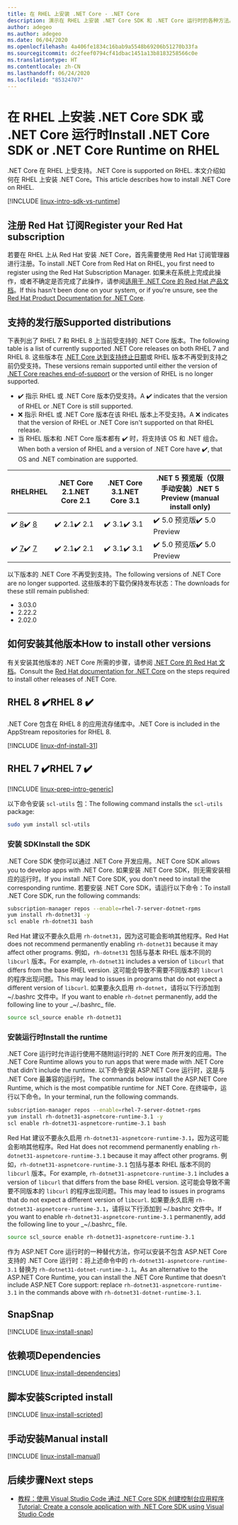```yaml
---
title: 在 RHEL 上安装 .NET Core - .NET Core
description: 演示在 RHEL 上安装 .NET Core SDK 和 .NET Core 运行时的各种方法。
author: adegeo
ms.author: adegeo
ms.date: 06/04/2020
ms.openlocfilehash: 4a406fe1834c16bab9a5548b69206b51270b33fa
ms.sourcegitcommit: dc2feef0794cf41dbac1451a13b8183258566c0e
ms.translationtype: HT
ms.contentlocale: zh-CN
ms.lasthandoff: 06/24/2020
ms.locfileid: "85324707"
---
```

# <a name="install-net-core-sdk-or-net-core-runtime-on-rhel"></a><span data-ttu-id="03708-103">在 RHEL 上安装 .NET Core SDK 或 .NET Core 运行时</span><span class="sxs-lookup"><span data-stu-id="03708-103">Install .NET Core SDK or .NET Core Runtime on RHEL</span></span>

<span data-ttu-id="03708-104">.NET Core 在 RHEL 上受支持。</span><span class="sxs-lookup"><span data-stu-id="03708-104">.NET Core is supported on RHEL.</span></span> <span data-ttu-id="03708-105">本文介绍如何在 RHEL 上安装 .NET Core。</span><span class="sxs-lookup"><span data-stu-id="03708-105">This article describes how to install .NET Core on RHEL.</span></span>

[!INCLUDE [linux-intro-sdk-vs-runtime](includes/linux-intro-sdk-vs-runtime.md)]

## <a name="register-your-red-hat-subscription"></a><span data-ttu-id="03708-106">注册 Red Hat 订阅</span><span class="sxs-lookup"><span data-stu-id="03708-106">Register your Red Hat subscription</span></span>

<span data-ttu-id="03708-107">若要在 RHEL 上从 Red Hat 安装 .NET Core，首先需要使用 Red Hat 订阅管理器进行注册。</span><span class="sxs-lookup"><span data-stu-id="03708-107">To install .NET Core from Red Hat on RHEL, you first need to register using the Red Hat Subscription Manager.</span></span> <span data-ttu-id="03708-108">如果未在系统上完成此操作，或者不确定是否完成了此操作，请参阅[适用于 .NET Core 的 Red Hat 产品文档](https://access.redhat.com/documentation/net_core/)。</span><span class="sxs-lookup"><span data-stu-id="03708-108">If this hasn't been done on your system, or if you're unsure, see the [Red Hat Product Documentation for .NET Core](https://access.redhat.com/documentation/net_core/).</span></span>

## <a name="supported-distributions"></a><span data-ttu-id="03708-109">支持的发行版</span><span class="sxs-lookup"><span data-stu-id="03708-109">Supported distributions</span></span>

<span data-ttu-id="03708-110">下表列出了 RHEL 7 和 RHEL 8 上当前受支持的 .NET Core 版本。</span><span class="sxs-lookup"><span data-stu-id="03708-110">The following table is a list of currently supported .NET Core releases on both RHEL 7 and RHEL 8.</span></span> <span data-ttu-id="03708-111">这些版本在 [.NET Core 达到支持终止日期](https://dotnet.microsoft.com/platform/support/policy/dotnet-core)或 RHEL 版本不再受到支持之前仍受支持。</span><span class="sxs-lookup"><span data-stu-id="03708-111">These versions remain supported until either the version of [.NET Core reaches end-of-support](https://dotnet.microsoft.com/platform/support/policy/dotnet-core) or the version of RHEL is no longer supported.</span></span>

- <span data-ttu-id="03708-112">✔️ 指示 RHEL 或 .NET Core 版本仍受支持。</span><span class="sxs-lookup"><span data-stu-id="03708-112">A ✔️ indicates that the version of RHEL or .NET Core is still supported.</span></span>
- <span data-ttu-id="03708-113">❌ 指示 RHEL 或 .NET Core 版本在该 RHEL 版本上不受支持。</span><span class="sxs-lookup"><span data-stu-id="03708-113">A ❌ indicates that the version of RHEL or .NET Core isn't supported on that RHEL release.</span></span>
- <span data-ttu-id="03708-114">当 RHEL 版本和 .NET Core 版本都有 ✔️ 时，将支持该 OS 和 .NET 组合。</span><span class="sxs-lookup"><span data-stu-id="03708-114">When both a version of RHEL and a version of .NET Core have ✔️, that OS and .NET combination are supported.</span></span>

| <span data-ttu-id="03708-115">RHEL</span><span class="sxs-lookup"><span data-stu-id="03708-115">RHEL</span></span>                   | <span data-ttu-id="03708-116">.NET Core 2.1</span><span class="sxs-lookup"><span data-stu-id="03708-116">.NET Core 2.1</span></span> | <span data-ttu-id="03708-117">.NET Core 3.1</span><span class="sxs-lookup"><span data-stu-id="03708-117">.NET Core 3.1</span></span> | <span data-ttu-id="03708-118">.NET 5 预览版（仅限手动安装）</span><span class="sxs-lookup"><span data-stu-id="03708-118">.NET 5 Preview (manual install only)</span></span> |
|--------------------------|---------------|---------------|----------------|
| <span data-ttu-id="03708-119">✔️ [8](#rhel-8-)</span><span class="sxs-lookup"><span data-stu-id="03708-119">✔️ [8](#rhel-8-)</span></span> | <span data-ttu-id="03708-120">✔️ 2.1</span><span class="sxs-lookup"><span data-stu-id="03708-120">✔️ 2.1</span></span>        | <span data-ttu-id="03708-121">✔️ 3.1</span><span class="sxs-lookup"><span data-stu-id="03708-121">✔️ 3.1</span></span>        | <span data-ttu-id="03708-122">✔️ 5.0 预览版</span><span class="sxs-lookup"><span data-stu-id="03708-122">✔️ 5.0 Preview</span></span> |
| <span data-ttu-id="03708-123">✔️ [7](#rhel-7-)</span><span class="sxs-lookup"><span data-stu-id="03708-123">✔️ [7](#rhel-7-)</span></span> | <span data-ttu-id="03708-124">✔️ 2.1</span><span class="sxs-lookup"><span data-stu-id="03708-124">✔️ 2.1</span></span>        | <span data-ttu-id="03708-125">✔️ 3.1</span><span class="sxs-lookup"><span data-stu-id="03708-125">✔️ 3.1</span></span>        | <span data-ttu-id="03708-126">✔️ 5.0 预览版</span><span class="sxs-lookup"><span data-stu-id="03708-126">✔️ 5.0 Preview</span></span> |

<span data-ttu-id="03708-127">以下版本的 .NET Core 不再受到支持。</span><span class="sxs-lookup"><span data-stu-id="03708-127">The following versions of .NET Core are no longer supported.</span></span> <span data-ttu-id="03708-128">这些版本的下载仍保持发布状态：</span><span class="sxs-lookup"><span data-stu-id="03708-128">The downloads for these still remain published:</span></span>

- <span data-ttu-id="03708-129">3.0</span><span class="sxs-lookup"><span data-stu-id="03708-129">3.0</span></span>
- <span data-ttu-id="03708-130">2.2</span><span class="sxs-lookup"><span data-stu-id="03708-130">2.2</span></span>
- <span data-ttu-id="03708-131">2.0</span><span class="sxs-lookup"><span data-stu-id="03708-131">2.0</span></span>

## <a name="how-to-install-other-versions"></a><span data-ttu-id="03708-132">如何安装其他版本</span><span class="sxs-lookup"><span data-stu-id="03708-132">How to install other versions</span></span>

<span data-ttu-id="03708-133">有关安装其他版本的 .NET Core 所需的步骤，请参阅 [.NET Core 的 Red Hat 文档](https://access.redhat.com/documentation/net_core/)。</span><span class="sxs-lookup"><span data-stu-id="03708-133">Consult the [Red Hat documentation for .NET Core](https://access.redhat.com/documentation/net_core/) on the steps required to install other releases of .NET Core.</span></span>

## <a name="rhel-8-"></a><span data-ttu-id="03708-134">RHEL 8 ✔️</span><span class="sxs-lookup"><span data-stu-id="03708-134">RHEL 8 ✔️</span></span>

<span data-ttu-id="03708-135">.NET Core 包含在 RHEL 8 的应用流存储库中。</span><span class="sxs-lookup"><span data-stu-id="03708-135">.NET Core is included in the AppStream repositories for RHEL 8.</span></span>

[!INCLUDE [linux-dnf-install-31](includes/linux-install-31-dnf.md)]

## <a name="rhel-7-"></a><span data-ttu-id="03708-136">RHEL 7 ✔️</span><span class="sxs-lookup"><span data-stu-id="03708-136">RHEL 7 ✔️</span></span>

[!INCLUDE [linux-prep-intro-generic](includes/linux-prep-intro-generic.md)]

<span data-ttu-id="03708-137">以下命令安装 `scl-utils` 包：</span><span class="sxs-lookup"><span data-stu-id="03708-137">The following command installs the `scl-utils` package:</span></span>

```bash
sudo yum install scl-utils
```

### <a name="install-the-sdk"></a><span data-ttu-id="03708-138">安装 SDK</span><span class="sxs-lookup"><span data-stu-id="03708-138">Install the SDK</span></span>

<span data-ttu-id="03708-139">.NET Core SDK 使你可以通过 .NET Core 开发应用。</span><span class="sxs-lookup"><span data-stu-id="03708-139">.NET Core SDK allows you to develop apps with .NET Core.</span></span> <span data-ttu-id="03708-140">如果安装 .NET Core SDK，则无需安装相应的运行时。</span><span class="sxs-lookup"><span data-stu-id="03708-140">If you install .NET Core SDK, you don't need to install the corresponding runtime.</span></span> <span data-ttu-id="03708-141">若要安装 .NET Core SDK，请运行以下命令：</span><span class="sxs-lookup"><span data-stu-id="03708-141">To install .NET Core SDK, run the following commands:</span></span>

```bash
subscription-manager repos --enable=rhel-7-server-dotnet-rpms
yum install rh-dotnet31 -y
scl enable rh-dotnet31 bash
```

<span data-ttu-id="03708-142">Red Hat 建议不要永久启用 `rh-dotnet31`，因为这可能会影响其他程序。</span><span class="sxs-lookup"><span data-stu-id="03708-142">Red Hat does not recommend permanently enabling `rh-dotnet31` because it may affect other programs.</span></span> <span data-ttu-id="03708-143">例如，`rh-dotnet31` 包括与基本 RHEL 版本不同的 `libcurl` 版本。</span><span class="sxs-lookup"><span data-stu-id="03708-143">For example, `rh-dotnet31` includes a version of `libcurl` that differs from the base RHEL version.</span></span> <span data-ttu-id="03708-144">这可能会导致不需要不同版本的 `libcurl` 的程序出现问题。</span><span class="sxs-lookup"><span data-stu-id="03708-144">This may lead to issues in programs that do not expect a different version of `libcurl`.</span></span> <span data-ttu-id="03708-145">如果要永久启用 `rh-dotnet`，请将以下行添加到 ~/.bashrc 文件中。</span><span class="sxs-lookup"><span data-stu-id="03708-145">If you want to enable `rh-dotnet` permanently, add the following line to your _~/.bashrc_ file.</span></span>

```bash
source scl_source enable rh-dotnet31
```

### <a name="install-the-runtime"></a><span data-ttu-id="03708-146">安装运行时</span><span class="sxs-lookup"><span data-stu-id="03708-146">Install the runtime</span></span>

<span data-ttu-id="03708-147">.NET Core 运行时允许运行使用不随附运行时的 .NET Core 所开发的应用。</span><span class="sxs-lookup"><span data-stu-id="03708-147">The .NET Core Runtime allows you to run apps that were made with .NET Core that didn't include the runtime.</span></span> <span data-ttu-id="03708-148">以下命令安装 ASP.NET Core 运行时，这是与 .NET Core 最兼容的运行时。</span><span class="sxs-lookup"><span data-stu-id="03708-148">The commands below install the ASP.NET Core Runtime, which is the most compatible runtime for .NET Core.</span></span> <span data-ttu-id="03708-149">在终端中，运行以下命令。</span><span class="sxs-lookup"><span data-stu-id="03708-149">In your terminal, run the following commands.</span></span>

```bash
subscription-manager repos --enable=rhel-7-server-dotnet-rpms
yum install rh-dotnet31-aspnetcore-runtime-3.1 -y
scl enable rh-dotnet31-aspnetcore-runtime-3.1 bash
```

<span data-ttu-id="03708-150">Red Hat 建议不要永久启用 `rh-dotnet31-aspnetcore-runtime-3.1`，因为这可能会影响其他程序。</span><span class="sxs-lookup"><span data-stu-id="03708-150">Red Hat does not recommend permanently enabling `rh-dotnet31-aspnetcore-runtime-3.1` because it may affect other programs.</span></span> <span data-ttu-id="03708-151">例如，`rh-dotnet31-aspnetcore-runtime-3.1` 包括与基本 RHEL 版本不同的 `libcurl` 版本。</span><span class="sxs-lookup"><span data-stu-id="03708-151">For example, `rh-dotnet31-aspnetcore-runtime-3.1` includes a version of `libcurl` that differs from the base RHEL version.</span></span> <span data-ttu-id="03708-152">这可能会导致不需要不同版本的 `libcurl` 的程序出现问题。</span><span class="sxs-lookup"><span data-stu-id="03708-152">This may lead to issues in programs that do not expect a different version of `libcurl`.</span></span> <span data-ttu-id="03708-153">如果要永久启用 `rh-dotnet31-aspnetcore-runtime-3.1`，请将以下行添加到 ~/.bashrc 文件中。</span><span class="sxs-lookup"><span data-stu-id="03708-153">If you want to enable `rh-dotnet31-aspnetcore-runtime-3.1` permanently, add the following line to your _~/.bashrc_ file.</span></span>

```bash
source scl_source enable rh-dotnet31-aspnetcore-runtime-3.1
```

<span data-ttu-id="03708-154">作为 ASP.NET Core 运行时的一种替代方法，你可以安装不包含 ASP.NET Core 支持的 .NET Core 运行时：将上述命令中的 `rh-dotnet31-aspnetcore-runtime-3.1` 替换为 `rh-dotnet31-dotnet-runtime-3.1`。</span><span class="sxs-lookup"><span data-stu-id="03708-154">As an alternative to the ASP.NET Core Runtime, you can install the .NET Core Runtime that doesn't include ASP.NET Core support: replace `rh-dotnet31-aspnetcore-runtime-3.1` in the commands above with `rh-dotnet31-dotnet-runtime-3.1`.</span></span>

## <a name="snap"></a><span data-ttu-id="03708-155">Snap</span><span class="sxs-lookup"><span data-stu-id="03708-155">Snap</span></span>

[!INCLUDE [linux-install-snap](includes/linux-install-snap.md)]

## <a name="dependencies"></a><span data-ttu-id="03708-156">依赖项</span><span class="sxs-lookup"><span data-stu-id="03708-156">Dependencies</span></span>

[!INCLUDE [linux-install-dependencies](includes/linux-install-dependencies.md)]

## <a name="scripted-install"></a><span data-ttu-id="03708-157">脚本安装</span><span class="sxs-lookup"><span data-stu-id="03708-157">Scripted install</span></span>

[!INCLUDE [linux-install-scripted](includes/linux-install-scripted.md)]

## <a name="manual-install"></a><span data-ttu-id="03708-158">手动安装</span><span class="sxs-lookup"><span data-stu-id="03708-158">Manual install</span></span>

[!INCLUDE [linux-install-manual](includes/linux-install-manual.md)]

## <a name="next-steps"></a><span data-ttu-id="03708-159">后续步骤</span><span class="sxs-lookup"><span data-stu-id="03708-159">Next steps</span></span>

- [<span data-ttu-id="03708-160">教程：使用 Visual Studio Code 通过 .NET Core SDK 创建控制台应用程序</span><span class="sxs-lookup"><span data-stu-id="03708-160">Tutorial: Create a console application with .NET Core SDK using Visual Studio Code</span></span>](../tutorials/with-visual-studio-code.md)

